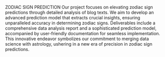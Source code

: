 ZODIAC SIGN PREDICTION 
Our project focuses on elevating zodiac sign predictions through detailed analysis of blog texts. 
We aim to develop an advanced prediction model that extracts crucial insights, ensuring unparalleled accuracy in determining zodiac signs. 
Deliverables include a comprehensive data analysis report and a sophisticated prediction model, accompanied by user-friendly documentation for seamless implementation. 
This innovative endeavor symbolizes our commitment to merging data science with astrology, ushering in a new era of precision in zodiac sign predictions.
